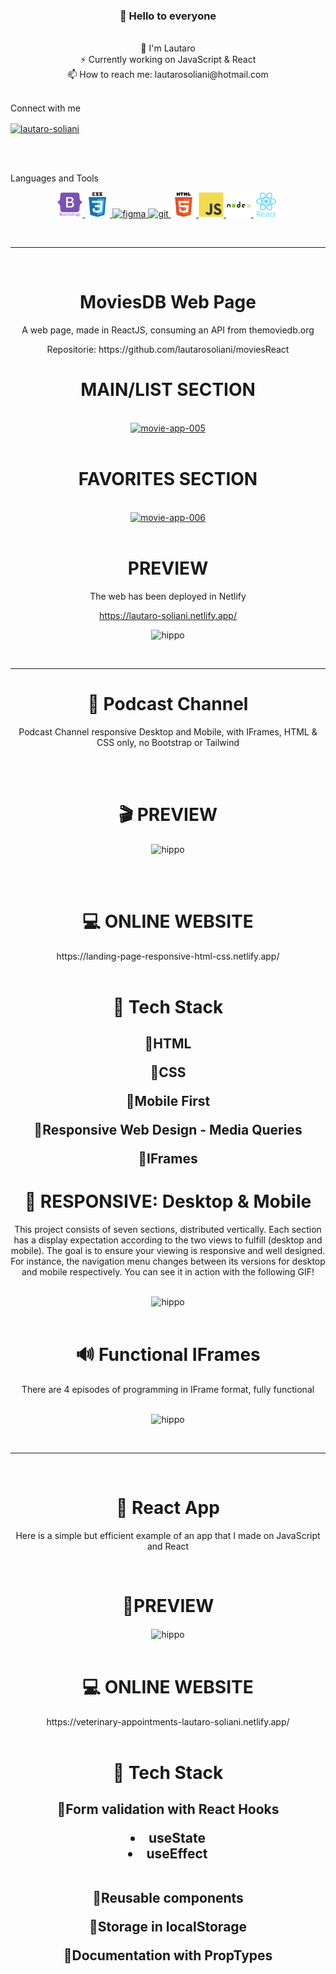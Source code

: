   <header>
  <link rel="stylesheet" href="https://cdn.jsdelivr.net/gh/devicons/devicon@v2.12.0/devicon.min.css">
  <link rel="stylesheet" href="https://cdn.jsdelivr.net/gh/devicons/devicon@v2.12.0/devicon.min.css">
  <header/>
<h3 class="center">👋 Hello to everyone</h3>
<br>
🙇 I'm Lautaro
<br>
⚡ Currently working on JavaScript & React
<br>
📫 How to reach me: lautarosoliani@hotmail.com
<br>
<br>
<p align="left">Connect with me</p>
<p align="left">
<a href="https://linkedin.com/in/lautaro-soliani" target="blank"><img align="center" src="https://raw.githubusercontent.com/rahuldkjain/github-profile-readme-generator/master/src/images/icons/Social/linked-in-alt.svg" alt="lautaro-soliani" height="30" width="40" /></a>
</p>
<br>
<br>
<p align="left">Languages and Tools</p>
<a href="https://getbootstrap.com" target="_blank"> <img src="https://raw.githubusercontent.com/devicons/devicon/master/icons/bootstrap/bootstrap-plain-wordmark.svg" alt="bootstrap" width="40" height="40"/> </a> <a href="https://www.w3schools.com/css/" target="_blank"> <img src="https://raw.githubusercontent.com/devicons/devicon/master/icons/css3/css3-original-wordmark.svg" alt="css3" width="40" height="40"/> </a> <a href="https://www.figma.com/" target="_blank"> <img src="https://www.vectorlogo.zone/logos/figma/figma-icon.svg" alt="figma" width="40" height="40"/> </a> <a href="https://git-scm.com/" target="_blank"> <img src="https://www.vectorlogo.zone/logos/git-scm/git-scm-icon.svg" alt="git" width="40" height="40"/> </a> <a href="https://www.w3.org/html/" target="_blank"> <img src="https://raw.githubusercontent.com/devicons/devicon/master/icons/html5/html5-original-wordmark.svg" alt="html5" width="40" height="40"/> </a> <a href="https://developer.mozilla.org/en-US/docs/Web/JavaScript" target="_blank"> <img src="https://raw.githubusercontent.com/devicons/devicon/master/icons/javascript/javascript-original.svg" alt="javascript" width="40" height="40"/> </a> <a href="https://nodejs.org" target="_blank"> <img src="https://raw.githubusercontent.com/devicons/devicon/master/icons/nodejs/nodejs-original-wordmark.svg" alt="nodejs" width="40" height="40"/> </a> <a href="https://reactjs.org/" target="_blank"> <img src="https://raw.githubusercontent.com/devicons/devicon/master/icons/react/react-original-wordmark.svg" alt="react" width="40" height="40"/> </a>  </p>
<br>
<hr></hr>
<br>
<h1>MoviesDB Web Page</h1>
<p>A web page, made in ReactJS, consuming an API from themoviedb.org</p>
Repositorie: https://github.com/lautarosoliani/moviesReact
<br>
<h1>MAIN/LIST SECTION</h1>
<br>
<a href="https://ibb.co/xG7B8gQ"><img src="https://i.ibb.co/vmjTvd8/movie-app-005.png" alt="movie-app-005" border="0"></a>
<br>
<br>
<h1>FAVORITES SECTION</h1>
<br>
<a href="https://ibb.co/TTXsytF"><img src="https://i.ibb.co/N3hMRKH/movie-app-006.png" alt="movie-app-006" border="0"></a>
<br>
<br>
<h1>PREVIEW</h1>
The web has been deployed in Netlify

https://lautaro-soliani.netlify.app/
<br>

![hippo](https://media.giphy.com/media/hnqsrqxesN7SvMbjkd/giphy.gif)

<br>

<hr></hr>
<h1>🏁 Podcast Channel</h1>
<p>Podcast Channel responsive Desktop and Mobile, with IFrames, HTML &amp; CSS only, no Bootstrap or Tailwind</p>
<br></br>
<h1>🎬 PREVIEW</h1>

![hippo](https://media3.giphy.com/media/xOv1gAtpwKbQdF1oce/giphy.gif) 

<br></br>
<h1>💻 ONLINE WEBSITE </h1>
https://landing-page-responsive-html-css.netlify.app/
<br></br>
<h1>📓 Tech Stack</h1>
<h2>
<p>📌HTML</p>
<p>📌CSS</p>
<p>📌Mobile First</p>
<p>📌Responsive Web Design - Media Queries</p>
<p>📌IFrames</p>
</h2>

<h1>🔎 RESPONSIVE: Desktop & Mobile</h1>
This project consists of seven sections, distributed vertically. Each section has a display expectation according to the two views to fulfill (desktop and mobile).
The goal is to ensure your viewing is responsive and well designed.
For instance, the navigation menu changes between its versions for desktop and mobile respectively. You can see it in action with the following GIF!
<br></br>

![hippo](https://media3.giphy.com/media/NQa8gb8hBbNUwIz48g/giphy.gif?cid=790b7611ec69253537702732927c39c92c325d49951c084b&rid=giphy.gif&ct=g)
<br></br>
<h1>🔊 Functional IFrames</h1>
There are 4 episodes of programming in IFrame format, fully functional
<br></br>

![hippo](https://i.ibb.co/s3f5C1z/Screenshot-2021-08-20-060524.png)

<br>
<hr></hr>
<br>
<h1>🏁 React App</h1>
<p>Here is a simple but efficient example of an app that I made on JavaScript and React</p>
<br>
<h1>📌PREVIEW</h1>
<h4></h4>

![hippo](https://media2.giphy.com/media/I79txbhW3azsXIBP3h/giphy.gif)
<br>
<br>
<h1>💻 ONLINE WEBSITE </h1>
https://veterinary-appointments-lautaro-soliani.netlify.app/
<br>
<br>
<h1>📓 Tech Stack</h1>
<h2>
<p>📌Form validation with React Hooks</p>
<li>useState</li>
<li>useEffect</li>
  <br>
<p>📌Reusable components</p>
<p>📌Storage in localStorage</p>
<p>📌Documentation with PropTypes</p>
</h2>
